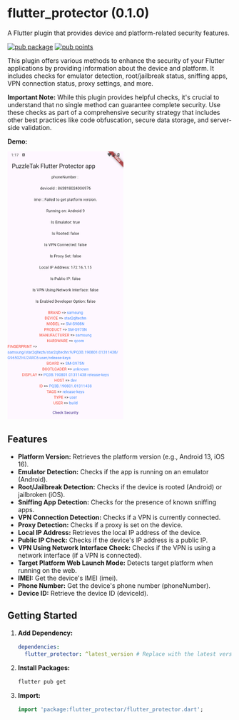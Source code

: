 # flutter_protector (0.1.0)

A Flutter plugin that provides device and platform-related security features.

[![pub package](https://img.shields.io/pub/v/flutter_protector.svg)](https://pub.dev/packages/flutter_protector)
[![pub points](https://img.shields.io/pub/points/flutter_protector?color=2E8B57&label=pub%20points)](https://pub.dev/packages/flutter_protector/score)



This plugin offers various methods to enhance the security of your Flutter applications by providing information about the device and platform. It includes checks for emulator detection, root/jailbreak status, sniffing apps, VPN connection status, proxy settings, and more.

**Important Note:** While this plugin provides helpful checks, it's crucial to understand that no single method can guarantee complete security. Use these checks as part of a comprehensive security strategy that includes other best practices like code obfuscation, secure data storage, and server-side validation.

**Demo:**

<img src="https://github.com/PuzzleTakX/flutter_protector/blob/master/demo/image.png?raw=true" alt="image_demo" width="260" height="600">


## Features

*   **Platform Version:** Retrieves the platform version (e.g., Android 13, iOS 16).
*   **Emulator Detection:** Checks if the app is running on an emulator (Android).
*   **Root/Jailbreak Detection:** Checks if the device is rooted (Android) or jailbroken (iOS).
*   **Sniffing App Detection:** Checks for the presence of known sniffing apps.
*   **VPN Connection Detection:** Checks if a VPN is currently connected.
*   **Proxy Detection:** Checks if a proxy is set on the device.
*   **Local IP Address:** Retrieves the local IP address of the device.
*   **Public IP Check:** Checks if the device's IP address is a public IP.
*   **VPN Using Network Interface Check:** Checks if the VPN is using a network interface (if a VPN is connected).
*   **Target Platform Web Launch Mode:** Detects target platform when running on the web.
*   **IMEI:** Get the device's IMEI (imei).
*   **Phone Number:** Get the device's phone number (phoneNumber).
*   **Device ID:** Retrieve the device ID (deviceId).



## Getting Started

1.  **Add Dependency:**

    ```yaml
    dependencies:
      flutter_protector: ^latest_version # Replace with the latest version from pub.dev
    ```

2.  **Install Packages:**

    ```bash
    flutter pub get
    ```

3.  **Import:**

    ```dart
    import 'package:flutter_protector/flutter_protector.dart';
    ```


